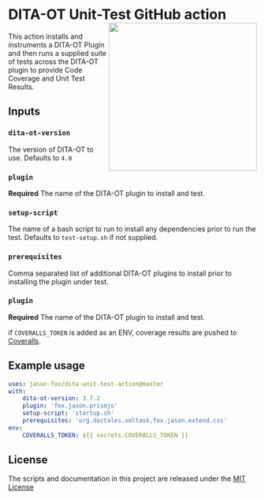 # DITA-OT Unit-Test GitHub action [<img src="https://jason-fox.github.io/fox.jason.unit-test/unit.png" align="right" width="300">](https://unit-test-framework-for-dita-ot.rtfd.io)

This action installs and instruments a DITA-OT Plugin and then runs a supplied suite of tests across the DITA-OT plugin to provide Code Coverage and Unit Test Results.

## Inputs

### `dita-ot-version`

The version of DITA-OT to use. Defaults to `4.0`

### `plugin`

**Required** The name of the DITA-OT plugin to install and test.

### `setup-script`

The name of a bash script to run to install any dependencies prior to run the test. Defaults to `test-setup.sh` if not supplied.

### `prerequisites`

Comma separated list of additional DITA-OT plugins to install prior to installing the plugin under test.

### `plugin`

**Required** The name of the DITA-OT plugin to install and test.

if `COVERALLS_TOKEN` is added as an ENV, coverage results are pushed to [Coveralls](https://coveralls.io/).

## Example usage

```yaml
uses: jason-fox/dita-unit-test-action@master
with:
    dita-ot-version: 3.7.2
    plugin: 'fox.jason.prismjs'
    setup-script: 'startup.sh'
    prerequisites: 'org.doctales.xmltask,fox.jason.extend.css'
env:
    COVERALLS_TOKEN: ${{ secrets.COVERALLS_TOKEN }}
```

## License

The scripts and documentation in this project are released under the [MIT License](LICENSE)
